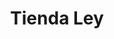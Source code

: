 ---
title: "Tienda Ley"
url: /san-luis-rio-colorado/tienda-ley-calle-matamoros/
shop: supermercado
---